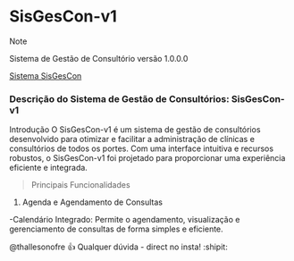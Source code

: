 # SisGesCon-v1

> [!NOTE]
> Sistema de Gestão de Consultório versão 1.0.0.0

[Sistema SisGesCon](http://thallesonofre.com.br)

### Descrição do Sistema de Gestão de Consultórios: SisGesCon-v1
Introdução
O SisGesCon-v1 é um sistema de gestão de consultórios desenvolvido para otimizar e facilitar a administração de clínicas e consultórios de todos os portes. Com uma interface intuitiva e recursos robustos, o SisGesCon-v1 foi projetado para proporcionar uma experiência eficiente e integrada.

> Principais Funcionalidades

1. Agenda e Agendamento de Consultas

-Calendário Integrado: Permite o agendamento, visualização e gerenciamento de consultas de forma simples e eficiente.



@thallesonofre :+1: Qualquer dúvida - direct no insta! :shipit:
